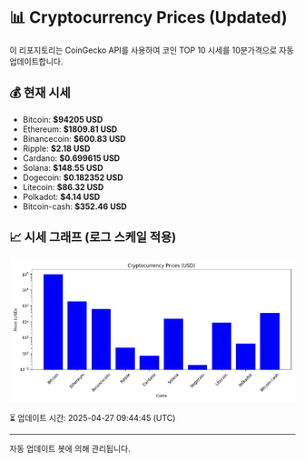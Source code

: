 
# 📊 Cryptocurrency Prices (Updated)

이 리포지토리는 CoinGecko API를 사용하여 코인 TOP 10 시세를 10분가격으로 자동 업데이트합니다.

## 💰 현재 시세
- Bitcoin: **$94205 USD**
- Ethereum: **$1809.81 USD**
- Binancecoin: **$600.83 USD**
- Ripple: **$2.18 USD**
- Cardano: **$0.699615 USD**
- Solana: **$148.55 USD**
- Dogecoin: **$0.182352 USD**
- Litecoin: **$86.32 USD**
- Polkadot: **$4.14 USD**
- Bitcoin-cash: **$352.46 USD**

## 📈 시세 그래프 (로그 스케일 적용)
![Crypto Prices](crypto_prices.png)

⏳ 업데이트 시간: 2025-04-27 09:44:45 (UTC)

---
자동 업데이트 봇에 의해 관리됩니다.

